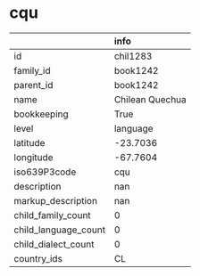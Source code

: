 # cqu
|                      | info            |
|:---------------------|:----------------|
| id                   | chil1283        |
| family_id            | book1242        |
| parent_id            | book1242        |
| name                 | Chilean Quechua |
| bookkeeping          | True            |
| level                | language        |
| latitude             | -23.7036        |
| longitude            | -67.7604        |
| iso639P3code         | cqu             |
| description          | nan             |
| markup_description   | nan             |
| child_family_count   | 0               |
| child_language_count | 0               |
| child_dialect_count  | 0               |
| country_ids          | CL              |